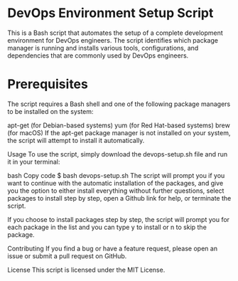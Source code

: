 # DevOps Environment Setup Script

This is a Bash script that automates the setup of a complete development environment for DevOps engineers. The script identifies which package manager is running and installs various tools, configurations, and dependencies that are commonly used by DevOps engineers.
# Prerequisites
The script requires a Bash shell and one of the following package managers to be installed on the system:

apt-get (for Debian-based systems)
yum (for Red Hat-based systems)
brew (for macOS)
If the apt-get package manager is not installed on your system, the script will attempt to install it automatically.

Usage
To use the script, simply download the devops-setup.sh file and run it in your terminal:

bash
Copy code
$ bash devops-setup.sh
The script will prompt you if you want to continue with the automatic installation of the packages, and give you the option to either install everything without further questions, select packages to install step by step, open a Github link for help, or terminate the script.

If you choose to install packages step by step, the script will prompt you for each package in the list and you can type y to install or n to skip the package.

Contributing
If you find a bug or have a feature request, please open an issue or submit a pull request on GitHub.

License
This script is licensed under the MIT License.
